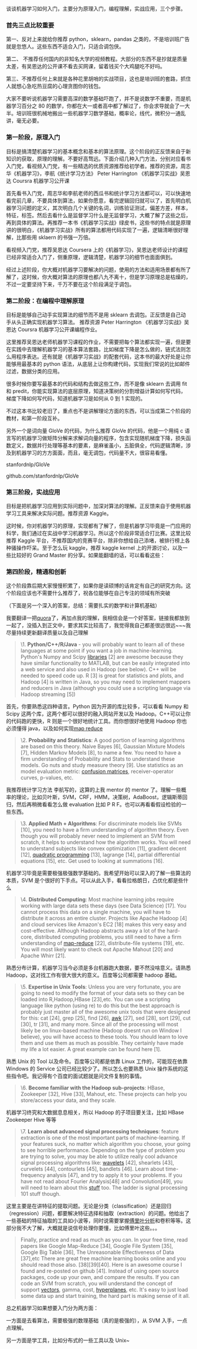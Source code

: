 谈谈机器学习如何入门，主要分为原理入门，编程理解，实战应用，三个步骤。

### 首先三点比较重要

第一、反对上来就给你推荐 python，sklearn，pandas 之类的，不是培训班广告就是忽悠人。这些东西不适合入门，只适合调包侠。

第二、 不推荐任何国内的非知名大学的视频教程。大部分的东西不是抄就是质量太差，有吴恩达的公开课不看去买网课，留着钱买个大鸡腿吃不好吗。

第三、不推荐任何上来就是各种花里胡哨的实战项目，这也是培训班的套路，抓住人就想心急吃热豆腐的心理贪图你的钱包。

大家不要听说机器学习需要高深的数学基础吓跑了，并不是说数学不重要，而是机器学习百分之 80 的数学，你都在大一或者高中都了解过了，你会求导就会了一大半。培训班很机械地搬出一些机器学习数学基础，概率论，线代，微积分一通乱讲，毫无必要。

### 第一阶段，原理入门

目标是搞清楚机器学习的基本概念和基本的算法原理。这个阶段的正反馈来自于新知识的获取，原理的理解。不要好高骛远。下面介绍几种入门方法，分别对应看书入门党，看视频入门党，有一些精选的优质资源推荐给初学者。推荐的资源，周志华《机器学习》，李航《统计学习方法》 Peter Harrington 《机器学习实战》吴恩达 Coursra 机器学习公开课

首先看书入门党，周志华和李航老师的西瓜书和统计学习方法都可以，可以快速地看完前几章，不要具体到算法，如果你愿意，看完逻辑回归就可以了，首先明白机器学习问题的定义，其次明白几个关键的名词，训练验证测试，偏差方差，样本，特征，标签。然后去看什么是监督学习什么是无监督学习，大概了解了这些之后，再到具体的算法。再推荐一本书《机器学习实战》绿皮书，这些书的特点就是原理讲的很明白，《机器学习实战》所有的算法都用代码实现了一遍，逻辑清晰很好理解，比那些用 sklaern 的书强一万倍。

看视频入门党，推荐吴恩达 Coursera 上的《机器学习》，吴恩达老师设计的课程已经非常适合入门了，侧重原理，逻辑清楚，机器学习的细节也面面俱到。

经过上述阶段，你大概对机器学习要解决的问题，使用的方法和适用场景都有所了解了，这时候，你大概对算法的原理也都八九不离十，但是学习原理总是枯燥的，不过一定要坚持下来，千万不要在这个阶段满足于调包。

### 第二阶段：在编程中理解原理

目标是能够自己动手实现算法的细节而不是用 sklearn 去调包。正反馈是自己动手从头正确实现机器学习算法。 推荐资源 Peter Harrington 《机器学习实战》吴恩达 Coursra 机器学习公开课编程作业。

这里推荐吴恩达老师机器学习课程的作业，不需要把每个算法都实现一遍，但是要在实践中去理解机器学习的基本算法套路，比如梯度下降是怎么做的，链式法则怎么用程序表达。还有就是《机器学习实战》的配套代码，这本书的最大好处是让你能够用最基本的 python 语法，从底层上让你构建代码，实现我们常说的比如邮件过滤，数据分类的应用。

很多时候你要写最基本的代码和结构去做这些工作，而不是像 sklearn 去调用 fit 和 predit，你能实现算法的底层原理，知道决策树的分割增益计算如何写代码，梯度下降如何写代码，知道机器学习是如何从 0 到 1 实现的。

不过这本书比较老旧了，重点也不是讲解理论方面的东西，可以当成第二个阶段的教材，和第一阶段互补。

另外一个是词向量 GloVe 的代码，为什么推荐 GloVe 的代码，他是一个用纯 c 语言写的机器学习做矩阵分解来求解词向量的程序，包含实现随机梯度下降，损失函数定义，数据并行处理等基本的要素，是麻雀虽小，五脏俱全，代码逻辑清晰，涉及到机器学习的方方面面，而且，毫无调包，代码量不大，很容易看懂。

stanfordnlp/GloVe

github.com/stanfordnlp/GloVe

### 第三阶段，实战应用

目标是把机器学习应用到实际问题中，加深对算法的理解。正反馈来自于使用机器学习工具来解决实际问题。推荐资源 Kaggle。

这时候，你对机器学习的原理，实现都有了解了，但是机器学习毕竟是一门应用的科学，我们通过在实战中学习机器学习。所以这个阶段非常适合打比赛。这里比较推荐 Kaggle 平台，不推荐国内的竞赛平台，除非你想给自己添堵，被排行榜上各种骚操作吓呆。至于怎么玩 kaggle，推荐 kaggle kernel 上的开源讨论，以及一些比较好的 Grand Master 的分享。如果能翻墙的话，可以看看这些：

### 第四阶段，精通和创新

这个阶段靠后期大家慢慢积累了，如果你是读硕博的话肯定有自己的研究方向。这个阶段应该也不需要什么推荐了，祝各位能够在自己专注的领域有所突破

（下面是另一个深入的答案，总结：需要扎实的数学和计算机基础）

我要翻译一把[quora](https://www.zhihu.com/search?q=quora&search_source=Entity&hybrid_search_source=Entity&hybrid_search_extra={"sourceType"%3A"answer"%2C"sourceId"%3A22465357})了，再加点我的理解，我相信会是一个好答案，链接我都放到一起了，没插入到正文中，要求其实比较高了，我觉得我自己都差很远很远~~~我尽量持续更新翻译质量以及自己理解

> \1. **Python/C++/R/Java** - you will probably want to learn all of these languages at some point if you want a job in machine-learning. Python's Numpy and Scipy [libraries](https://www.zhihu.com/search?q=libraries&search_source=Entity&hybrid_search_source=Entity&hybrid_search_extra={"sourceType"%3A"answer"%2C"sourceId"%3A22465357}) [2] are awesome because they have similar functionality to MATLAB, but can be easily integrated into a web service and also used in Hadoop (see below). C++ will be needed to speed code up. R [3] is great for statistics and plots, and Hadoop [4] is written in Java, so you may need to implement mappers and reducers in Java (although you could use a scripting language via Hadoop streaming [5])

首先，你要熟悉这四种语言。Python 因为开源的库比较多，可以看看 Numpy 和 Scipy 这两个库，这两个都可以很好的融入网站开发以及 Hadoop。C++可以让你的代码跑的更快，R 则是一个很好地统计工具。而你想很好地使用 Hadoop 你也必须懂得 java，以及如何实现[map reduce](https://www.zhihu.com/search?q=map+reduce&search_source=Entity&hybrid_search_source=Entity&hybrid_search_extra={"sourceType"%3A"answer"%2C"sourceId"%3A22465357})

> \2. **Probability and Statistics**: A good portion of learning algorithms are based on this theory. Naive Bayes [6], Gaussian Mixture Models [7], Hidden Markov Models [8], to name a few. You need to have a firm understanding of Probability and Stats to understand these models. Go nuts and study measure theory [9]. Use statistics as an model evaluation metric: [confusion matrices](https://www.zhihu.com/search?q=confusion+matrices&search_source=Entity&hybrid_search_source=Entity&hybrid_search_extra={"sourceType"%3A"answer"%2C"sourceId"%3A22465357}), receiver-operator curves, p-values, etc.

我推荐统计学习方法 李航写的，这算的上我 mentor 的 mentor 了。理解一些概率的理论，比如贝叶斯，SVM，CRF，HMM，决策树，AdaBoost，逻辑斯蒂回归，然后再稍微看看怎么做 evaluation 比如 P R F。也可以再看看假设检验的一些东西。

> \3. **Applied Math + Algorithms**: For discriminate models like SVMs [10], you need to have a firm understanding of algorithm theory. Even though you will probably never need to implement an SVM from scratch, it helps to understand how the algorithm works. You will need to understand subjects like convex optimization [11], gradient decent [12], [quadratic programming](https://www.zhihu.com/search?q=quadratic+programming&search_source=Entity&hybrid_search_source=Entity&hybrid_search_extra={"sourceType"%3A"answer"%2C"sourceId"%3A22465357}) [13], lagrange [14], partial differential equations [15], etc. Get used to looking at summations [16].

机器学习毕竟是需要极强极强数学基础的。我希望开始可以深入的了解一些算法的本质，SVM 是个很好的下手点。可以从此入手，看看拉格朗日，凸优化都是些什么

> \4. **Distributed Computing**: Most machine learning jobs require working with large data sets these days (see Data Science) [17]. You cannot process this data on a single machine, you will have to distribute it across an entire cluster. Projects like Apache Hadoop [4] and cloud services like Amazon's EC2 [18] makes this very easy and cost-effective. Although Hadoop abstracts away a lot of the hard-core, distributed computing problems, you still need to have a firm understanding of [map-reduce](https://www.zhihu.com/search?q=map-reduce&search_source=Entity&hybrid_search_source=Entity&hybrid_search_extra={"sourceType"%3A"answer"%2C"sourceId"%3A22465357}) [22], distribute-file systems [19], etc. You will most likely want to check out Apache Mahout [20] and Apache Whirr [21].

熟悉分布计算，机器学习当今必须是多台机器跑大数据，要不然没啥意义。请熟悉 Hadoop，这对找工作有很大很大的意义。百度等公司都需要 hadoop 基础。

> \5. **Expertise in Unix Tools**: Unless you are very fortunate, you are going to need to modify the format of your data sets so they can be loaded into R,Hadoop,HBase [23],etc. You can use a scripting language like python (using re) to do this but the best approach is probably just master all of the awesome unix tools that were designed for this: cat [24], grep [25], find [26], [awk](https://www.zhihu.com/search?q=awk&search_source=Entity&hybrid_search_source=Entity&hybrid_search_extra={"sourceType"%3A"answer"%2C"sourceId"%3A22465357}) [27], sed [28], sort [29], cut [30], tr [31], and many more. Since all of the processing will most likely be on linux-based machine (Hadoop doesnt run on Window I believe), you will have access to these tools. You should learn to love them and use them as much as possible. They certainly have made my life a lot easier. A great example can be found here [1].

熟悉 Unix 的 Tool 以及命令。百度等公司都是依靠 Linux 工作的，可能现在依靠 Windows 的 Service 公司已经比较少了。所以怎么也要熟悉 Unix 操作系统的这些指令吧。我记得有个百度的面试题就是问文件复制的事情。

> \6. **Become familiar with the Hadoop sub-projects**: HBase, Zookeeper [32], Hive [33], Mahout, etc. These projects can help you store/access your data, and they scale.

机器学习终究和大数据息息相关，所以 Hadoop 的子项目要关注，比如 HBase Zookeeper Hive 等等

> \7. **Learn about advanced signal processing techniques**: feature extraction is one of the most important parts of machine-learning. If your features suck, no matter which algorithm you choose, your going to see horrible performance. Depending on the type of problem you are trying to solve, you may be able to utilize really cool advance signal processing algorithms like: [wavelets](https://www.zhihu.com/search?q=wavelets&search_source=Entity&hybrid_search_source=Entity&hybrid_search_extra={"sourceType"%3A"answer"%2C"sourceId"%3A22465357}) [42], shearlets [43], curvelets [44], contourlets [45], bandlets [46]. Learn about time-frequency analysis [47], and try to apply it to your problems. If you have not read about Fourier Analysis[48] and Convolution[49], you will need to learn about this [stuff](https://www.zhihu.com/search?q=stuff&search_source=Entity&hybrid_search_source=Entity&hybrid_search_extra={"sourceType"%3A"answer"%2C"sourceId"%3A22465357}) too. The ladder is signal processing 101 stuff though.

这里主要是在讲特征的提取问题。无论是分类（classification）还是回归（regression）问题，都要解决特征选择和抽取（extraction）的问题。他给出了一些基础的特征抽取的工具如小波等，同时说需要掌握[傅里叶分析](https://www.zhihu.com/search?q=傅里叶分析&search_source=Entity&hybrid_search_source=Entity&hybrid_search_extra={"sourceType"%3A"answer"%2C"sourceId"%3A22465357})和卷积等等。这部分我不大了解，大概就是说信号处理你要懂，比如傅里叶这些。。。

> Finally, practice and read as much as you can. In your free time, read papers like Google Map-Reduce [34], Google File System [35], Google Big Table [36], The Unreasonable Effectiveness of Data [37],etc There are great free machine learning books online and you should read those also. [38][39][40]. Here is an awesome course I found and re-posted on github [41]. Instead of using open source packages, code up your own, and compare the results. If you can code an SVM from scratch, you will understand the concept of support [vectors](https://www.zhihu.com/search?q=vectors&search_source=Entity&hybrid_search_source=Entity&hybrid_search_extra={"sourceType"%3A"answer"%2C"sourceId"%3A22465357}), gamma, cost, [hyperplanes](https://www.zhihu.com/search?q=hyperplanes&search_source=Entity&hybrid_search_source=Entity&hybrid_search_extra={"sourceType"%3A"answer"%2C"sourceId"%3A22465357}), etc. It's easy to just load some data up and start training, the hard part is making sense of it all.

总之机器学习如果想要入门分为两方面：

一方面是去看算法，需要极强的数理基础（真的是极强的），从 SVM 入手，一点点理解。

另一方面是学工具，比如分布式的一些工具以及 Unix~
